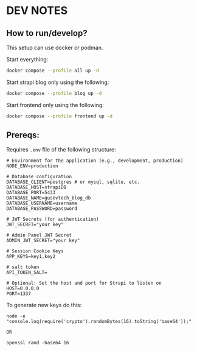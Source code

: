 # DEV NOTES
## How to run/develop?
This setup can use docker or podman.

Start everything:
```bash
docker compose --profile all up -d
```

Start strapi blog only using the following:
```bash
docker compose --profile blog up -d
```

Start frontend only using the following:
```bash
docker compose --profile frontend up -d
```

## Prereqs:
Requires `.env` file of the following structure:
```
# Environment for the application (e.g., development, production)
NODE_ENV=production

# Database configuration
DATABASE_CLIENT=postgres # or mysql, sqlite, etc.
DATABASE_HOST=strapiDB
DATABASE_PORT=5433
DATABASE_NAME=gusevtech_blog_db
DATABASE_USERNAME=username
DATABASE_PASSWORD=password

# JWT Secrets (for authentication)
JWT_SECRET="your key"

# Admin Panel JWT Secret
ADMIN_JWT_SECRET="your key"

# Session Cookie Keys
APP_KEYS=key1,key2

# salt token
API_TOKEN_SALT=

# Optional: Set the host and port for Strapi to listen on
HOST=0.0.0.0
PORT=1337
```

To generate new keys do this:
```
node -e "console.log(require('crypto').randomBytes(16).toString('base64'));"

OR

openssl rand -base64 16
```

